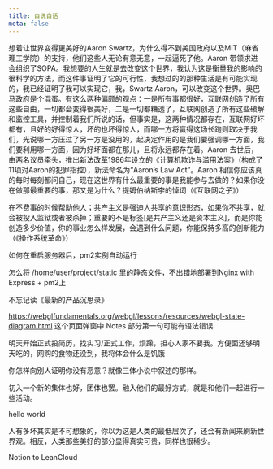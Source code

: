 ```yaml
---
title: 自说自话
meta: false
---
```


想着让世界变得更美好的Aaron Swartz，为什么得不到美国政府以及MIT（麻省理工学院）的支持，他们这些人无论有意无意，一起逼死了他。Aaron 带领求进会组织了SOPA。我想要的人生就是去改变这个世界，我认为这是衡量我的影响的很科学的方法，而这件事证明了它的可行性，我想过的的那种生活是有可能实现的，我已经证明了我可以实现它，我，Swartz Aaron，可以改变这个世界。奥巴马政府是个混蛋。有这么两种偏颇的观点：一是所有事都很好，互联网创造了所有这些自由，一切都会变得很美好，二是一切都糟透了，互联网创造了所有这些破解和监控工具，并控制着我们所说的话，但事实是，这两种情况都存在，互联网好坏都有，且好的好得惊人，坏的也坏得惊人，而哪一方将赢得这场长跑则取决于我们，光说哪一方压过了另一方是没用的，起决定作用的是我们要强调哪一方面，我们要利用哪一方面，因为好坏面都在那儿，且将永远都存在着。Aaron 去世后，由两名议员牵头，推出新法改革1986年设立的《计算机欺诈与滥用法案》（构成了11项对Aaron的犯罪指控），新法命名为“Aaron’s Law Act”。Aaron 相信你应该真的每时每刻都问自己，现在这世界有什么最重要的事是我能参与去做的？如果你没在做那最重要的事，那又是为什么？提姆伯纳斯李的悼词（《互联网之子》）

在不费事的时候帮助他人；共产主义是强迫人共享的意识形态，如果你不共享，就会被投入监狱或者被杀掉；重要的不是标签[是共产主义还是资本主义]，而是你能创造多少价值，你的事业怎么样发展，会遇到什么问题，你能保持多高的创新能力（《操作系统革命》）

如何在重启服务器后，pm2实例自动运行

怎么将 /home/user/project/static 里的静态文件，不出错地部署到Nginx with Express + pm2上

不忘记读《最新的产品沉思录》

https://webglfundamentals.org/webgl/lessons/resources/webgl-state-diagram.html 这个页面弹窗中 Notes 部分第一句可能有语法错误

明天开始正式投简历，找实习/正式工作，烦躁，担心人家不要我。方便面还够明天吃的，网购的食物还没到，我将体会什么是饥饿

你怎样向别人证明你没有恶意？就像三体小说中叙述的那样。

初入一个新的集体也好，团体也罢。融入他们的最好方式，就是和他们一起进行一些活动。

hello world

人有多坏其实是不可想象的，你以为这是人类的最低层次了，还会有新闻来刷新世界观。相反，人类那些美好的部分显得真实可贵，同样也很稀少。

Notion to LeanCloud
